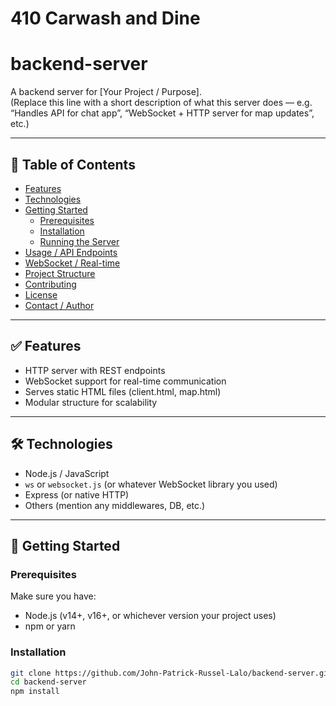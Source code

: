 # 410 Carwash and Dine

# backend-server

A backend server for [Your Project / Purpose].  
(Replace this line with a short description of what this server does — e.g. “Handles API for chat app”, “WebSocket + HTTP server for map updates”, etc.)

---

## 🧭 Table of Contents

- [Features](#-features)  
- [Technologies](#-technologies)  
- [Getting Started](#-getting-started)  
  - [Prerequisites](#prerequisites)  
  - [Installation](#installation)  
  - [Running the Server](#running-the-server)  
- [Usage / API Endpoints](#usage--api-endpoints)  
- [WebSocket / Real-time](#websocket--real-time)  
- [Project Structure](#project-structure)  
- [Contributing](#contributing)  
- [License](#license)  
- [Contact / Author](#contact--author)

---

## ✅ Features

- HTTP server with REST endpoints  
- WebSocket support for real-time communication  
- Serves static HTML files (client.html, map.html)  
- Modular structure for scalability  

---

## 🛠 Technologies

- Node.js / JavaScript  
- `ws` or `websocket.js` (or whatever WebSocket library you used)  
- Express (or native HTTP)  
- Others (mention any middlewares, DB, etc.)

---

## 🚀 Getting Started

### Prerequisites

Make sure you have:

- Node.js (v14+, v16+, or whichever version your project uses)  
- npm or yarn  

### Installation

```bash
git clone https://github.com/John-Patrick-Russel-Lalo/backend-server.git
cd backend-server
npm install

